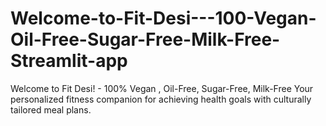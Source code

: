 # Welcome-to-Fit-Desi---100-Vegan-Oil-Free-Sugar-Free-Milk-Free-Streamlit-app
Welcome to Fit Desi! - 100% Vegan , Oil-Free, Sugar-Free, Milk-Free Your personalized fitness companion for achieving health goals with culturally tailored meal plans.
